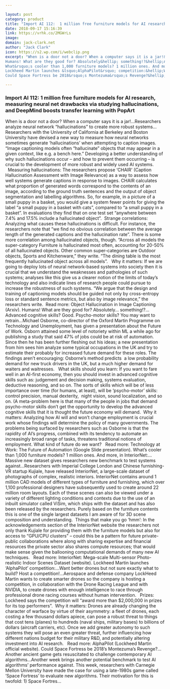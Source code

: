 ```yaml
---

layout: post
category: product
title: "Import AI 112:  1 million free furniture models for AI research, measuring neural net drawbacks via studying hallucinations, and DeepMind boosts transfer learning with PopArt"
date: 2018-09-17 15:16:39
link: https://vrhk.co/2MGWrLs
image: 
domain: jack-clark.net
author: "Jack Clark"
icon: https://s2.wp.com/i/webclip.png
excerpt: "When is a door not a door? When a computer says it is a jar!&hellip;Researchers analyze neural network &ldquo;hallucinations&rdquo; to create more robust systems&hellip;Researchers with the University of California at Berkeley and Boston University have devised a new way to measure how neural networks sometimes generate &lsquo;hallucinations&rsquo; when attempting to caption images. &ldquo;Image captioning models often &ldquo;hallucinate&rdquo; objects that may appear in a given context, like e.g. a bench here.&rdquo; Developing a better understanding of why such hallucinations occur &ndash; and how to prevent them occurring &ndash; is crucial to the development of more robust and widely used AI systems. &nbsp;&nbsp;Measuring hallucinations: The researchers propose &lsquo;CHAIR&rsquo; (Caption Hallucination Assessment with Image Relevance) as a way to assess how well systems generate captions in response to images. CHAIR calculates what proportion of generated words correspond to the contents of an image, according to the ground truth sentences and the output of object segmentation and labelling algorithms. So, for example, in a picture of a small puppy in a basket, you would give a system fewer points for giving the label &ldquo;a small puppy in a basket with cats&rdquo;, compared to &ldquo;a small puppy in a basket&rdquo;. In evaluations they find that on one test set &ldquo;anywhere between 7.4% and 17.5% include a hallucinated object&rdquo;.&nbsp; Strange correlations: Analyzing what causes these hallucinations is difficult. For instance, the researchers note that &ldquo;we find no obvious correlation between the average length of the generated captions and the hallucination rate&rdquo;. There is some more correlation among hallucinated objects, though. &ldquo;Across all models the super-category Furniture is hallucinated most often, accounting for 20-50% of all hallucinated objects. Other common super-categories are Outdoor objects, Sports and Kitchenware,&rdquo; they write. &ldquo;The dining table is the most frequently hallucinated object across all models&rdquo;. &nbsp;&nbsp;Why it matters: If we are going to deploy lots of neural network-based systems into society then it is crucial that we understand the weaknesses and pathologies of such systems; analyses like this give us a clearer notion of the limits of today&rsquo;s technology and also indicate lines of research people could pursue to increase the robustness of such systems. &ldquo;We argue that the design and training of captioning models should be guided not only by cross-entropy loss or standard sentence metrics, but also by image relevance,&rdquo; the researchers write.&nbsp;&nbsp;Read more: Object Hallucination in Image Captioning (Arxiv).
Humans! What are they good for? Absolutely&hellip; something!?&hellip;Advanced cognitive skills? Good. Psycho-motor skills? You may want to retrain&hellip;Michael Osborne, co-director of the Oxford Martin Programme on Technology and Unemployment, has given a presentation about the Future of Work. Osborn attained some level of notoriety within ML a while ago for publishing a study that said 47% of jobs could be at risk of automation. Since then he has been further fleshing out his ideas; a new presentation from him sees him analyze some typical occupations in the UK and try to estimate their probably for increased future demand for these roles. The findings aren&rsquo;t encouraging: Osborne&rsquo;s method predicts &nbsp;a low probability demand for new truck drivers in the UK, but a much higher demand for waiters and waitresses. &nbsp;&nbsp;What skills should you learn: If you want to fare well in an AI-first economy, then you should invest in advanced cognitive skills such as: judgement and decision making, systems evaluation, deductive reasoning, and so on. The sorts of skills which will be of less importance over time (for humans, at least), will be &lsquo;psycho-motor&rsquo; skills: control precision, manual dexterity, &nbsp;night vision, sound localization, and so on. (A meta-problem here is that many of the people in jobs that demand psycho-motor skills don&rsquo;t get the opportunity to develop the advanced cognitive skills that it is thought the future economy will demand.&nbsp; Why it matters: Analyzing how AI will and won&rsquo;t change employment is crucial work whose findings will determine the policy of many governments. The problems being surfaced by researchers such as Osborne is that the rapidity of AI&rsquo;s progress, combined with its tendency to automate an increasingly broad range of tasks, threatens traditional notions of employment. What kind of future do we want? &nbsp;&nbsp;Read more: Technology at Work: The Future of Automation (Google Slide presentation).
What&rsquo;s cooler than 1,000 furniture models? 1 million ones. And more, in InteriorNet:&hellip;Massive new dataset gives researchers new benchmark to test systems against&hellip;Researchers with Imperial College London and Chinese furnishing-VR startup Kujiale, have released InteriorNet, a large-scale dataset of photographs of complex, realistic interiors. InteriorNet contains around 1 million CAD models of different types of furniture and furnishing, which over 1,100 professional designers have subsequently used to create around 22 million room layouts. Each of these scenes can also be viewed under a variety of different lighting conditions and contexts due to the use of an inbuilt simulator called ViSim, which ships with the dataset and has also been released by the researchers. Purely based on the furniture contents this is one of the single largest datasets I am aware of for 3D scene composition and understanding.&nbsp; Things that make you go &lsquo;hmm&rsquo;: In the acknowledgements section of the InteriorNet website the researchers not only thank Kujiale for providing them with the furniture models but also for access to &ldquo;GPU/CPU clusters&rdquo; &ndash; could this be a pattern for future private-public collaborations where along with sharing expertise and financial resources the private sector also shares compute resources; that would make sense given the ballooning computational demands of many new AI techniques. &nbsp;&nbsp;Read more: InteriorNet: Mega-scale Multi-sensor Photo-realistic Indoor Scenes Dataset (website).
Lockheed Martin launches &lsquo;AlphaPilot&rsquo; competition:&hellip;Want better drones but not sure exactly what to build? Host a competition!&hellip;Aerospace and defense company LockHeed Martin wants to create smarter drones so the company is hosting a competition, in collaboration with the Drone Racing League and with NVIDIA, to create drones with enough intelligence to race through professional drone racing courses without human intervention. &nbsp;&nbsp;Prizes: Lockheed says the competition will &ldquo;award more than $2,000,000 in prizes for its top performers&rdquo;.&nbsp; Why it matters: Drones are already changing the character of warface by virtue of their asymmetry: a fleet of drones, each costing a few thousand dollars apiece, can pose a robust threat to things that cost tens (planes) to hundreds (naval ships, military bases) to billions of dollars (aircraft carriers, etc). Once we add greater autonomy to such systems they will pose an even greater threat, further influencing how different nations budget for their military R&amp;D, and potentially altering investment into AI research. &nbsp;&nbsp;Read more: AlphaPilot (Lockheed Martin official website).
Could Space Fortress be 2018&rsquo;s Montezuma&rsquo;s Revenge?&hellip;Another ancient game gets resuscitated to challenge contemporary AI algorithms&hellip;Another week brings another potential benchmark to test AI algorithms&rsquo; performance against. This week, researchers with Carnegie Mellon University have made the case for using a late-1980s game called &lsquo;Space Fortress&rsquo; to evaluate new algorithms. Their motivation for this is twofold: 1) Space Fortres…"

---
```


### Import AI 112:  1 million free furniture models for AI research, measuring neural net drawbacks via studying hallucinations, and DeepMind boosts transfer learning with PopArt

When is a door not a door? When a computer says it is a jar!&hellip;Researchers analyze neural network &ldquo;hallucinations&rdquo; to create more robust systems&hellip;Researchers with the University of California at Berkeley and Boston University have devised a new way to measure how neural networks sometimes generate &lsquo;hallucinations&rsquo; when attempting to caption images. &ldquo;Image captioning models often &ldquo;hallucinate&rdquo; objects that may appear in a given context, like e.g. a bench here.&rdquo; Developing a better understanding of why such hallucinations occur &ndash; and how to prevent them occurring &ndash; is crucial to the development of more robust and widely used AI systems. &nbsp;&nbsp;Measuring hallucinations: The researchers propose &lsquo;CHAIR&rsquo; (Caption Hallucination Assessment with Image Relevance) as a way to assess how well systems generate captions in response to images. CHAIR calculates what proportion of generated words correspond to the contents of an image, according to the ground truth sentences and the output of object segmentation and labelling algorithms. So, for example, in a picture of a small puppy in a basket, you would give a system fewer points for giving the label &ldquo;a small puppy in a basket with cats&rdquo;, compared to &ldquo;a small puppy in a basket&rdquo;. In evaluations they find that on one test set &ldquo;anywhere between 7.4% and 17.5% include a hallucinated object&rdquo;.&nbsp; Strange correlations: Analyzing what causes these hallucinations is difficult. For instance, the researchers note that &ldquo;we find no obvious correlation between the average length of the generated captions and the hallucination rate&rdquo;. There is some more correlation among hallucinated objects, though. &ldquo;Across all models the super-category Furniture is hallucinated most often, accounting for 20-50% of all hallucinated objects. Other common super-categories are Outdoor objects, Sports and Kitchenware,&rdquo; they write. &ldquo;The dining table is the most frequently hallucinated object across all models&rdquo;. &nbsp;&nbsp;Why it matters: If we are going to deploy lots of neural network-based systems into society then it is crucial that we understand the weaknesses and pathologies of such systems; analyses like this give us a clearer notion of the limits of today&rsquo;s technology and also indicate lines of research people could pursue to increase the robustness of such systems. &ldquo;We argue that the design and training of captioning models should be guided not only by cross-entropy loss or standard sentence metrics, but also by image relevance,&rdquo; the researchers write.&nbsp;&nbsp;Read more: Object Hallucination in Image Captioning (Arxiv).
Humans! What are they good for? Absolutely&hellip; something!?&hellip;Advanced cognitive skills? Good. Psycho-motor skills? You may want to retrain&hellip;Michael Osborne, co-director of the Oxford Martin Programme on Technology and Unemployment, has given a presentation about the Future of Work. Osborn attained some level of notoriety within ML a while ago for publishing a study that said 47% of jobs could be at risk of automation. Since then he has been further fleshing out his ideas; a new presentation from him sees him analyze some typical occupations in the UK and try to estimate their probably for increased future demand for these roles. The findings aren&rsquo;t encouraging: Osborne&rsquo;s method predicts &nbsp;a low probability demand for new truck drivers in the UK, but a much higher demand for waiters and waitresses. &nbsp;&nbsp;What skills should you learn: If you want to fare well in an AI-first economy, then you should invest in advanced cognitive skills such as: judgement and decision making, systems evaluation, deductive reasoning, and so on. The sorts of skills which will be of less importance over time (for humans, at least), will be &lsquo;psycho-motor&rsquo; skills: control precision, manual dexterity, &nbsp;night vision, sound localization, and so on. (A meta-problem here is that many of the people in jobs that demand psycho-motor skills don&rsquo;t get the opportunity to develop the advanced cognitive skills that it is thought the future economy will demand.&nbsp; Why it matters: Analyzing how AI will and won&rsquo;t change employment is crucial work whose findings will determine the policy of many governments. The problems being surfaced by researchers such as Osborne is that the rapidity of AI&rsquo;s progress, combined with its tendency to automate an increasingly broad range of tasks, threatens traditional notions of employment. What kind of future do we want? &nbsp;&nbsp;Read more: Technology at Work: The Future of Automation (Google Slide presentation).
What&rsquo;s cooler than 1,000 furniture models? 1 million ones. And more, in InteriorNet:&hellip;Massive new dataset gives researchers new benchmark to test systems against&hellip;Researchers with Imperial College London and Chinese furnishing-VR startup Kujiale, have released InteriorNet, a large-scale dataset of photographs of complex, realistic interiors. InteriorNet contains around 1 million CAD models of different types of furniture and furnishing, which over 1,100 professional designers have subsequently used to create around 22 million room layouts. Each of these scenes can also be viewed under a variety of different lighting conditions and contexts due to the use of an inbuilt simulator called ViSim, which ships with the dataset and has also been released by the researchers. Purely based on the furniture contents this is one of the single largest datasets I am aware of for 3D scene composition and understanding.&nbsp; Things that make you go &lsquo;hmm&rsquo;: In the acknowledgements section of the InteriorNet website the researchers not only thank Kujiale for providing them with the furniture models but also for access to &ldquo;GPU/CPU clusters&rdquo; &ndash; could this be a pattern for future private-public collaborations where along with sharing expertise and financial resources the private sector also shares compute resources; that would make sense given the ballooning computational demands of many new AI techniques. &nbsp;&nbsp;Read more: InteriorNet: Mega-scale Multi-sensor Photo-realistic Indoor Scenes Dataset (website).
Lockheed Martin launches &lsquo;AlphaPilot&rsquo; competition:&hellip;Want better drones but not sure exactly what to build? Host a competition!&hellip;Aerospace and defense company LockHeed Martin wants to create smarter drones so the company is hosting a competition, in collaboration with the Drone Racing League and with NVIDIA, to create drones with enough intelligence to race through professional drone racing courses without human intervention. &nbsp;&nbsp;Prizes: Lockheed says the competition will &ldquo;award more than $2,000,000 in prizes for its top performers&rdquo;.&nbsp; Why it matters: Drones are already changing the character of warface by virtue of their asymmetry: a fleet of drones, each costing a few thousand dollars apiece, can pose a robust threat to things that cost tens (planes) to hundreds (naval ships, military bases) to billions of dollars (aircraft carriers, etc). Once we add greater autonomy to such systems they will pose an even greater threat, further influencing how different nations budget for their military R&amp;D, and potentially altering investment into AI research. &nbsp;&nbsp;Read more: AlphaPilot (Lockheed Martin official website).
Could Space Fortress be 2018&rsquo;s Montezuma&rsquo;s Revenge?&hellip;Another ancient game gets resuscitated to challenge contemporary AI algorithms&hellip;Another week brings another potential benchmark to test AI algorithms&rsquo; performance against. This week, researchers with Carnegie Mellon University have made the case for using a late-1980s game called &lsquo;Space Fortress&rsquo; to evaluate new algorithms. Their motivation for this is twofold: 1) Space Fortres…